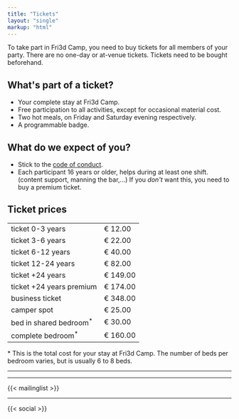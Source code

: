 ```yaml
---
title: "Tickets"
layout: "single"
markup: "html"
---
```


<div class="block--centered">
<p>
To take part in Fri3d Camp, you need to buy tickets for all members of your party. There are no one-day or at-venue tickets. Tickets need to be bought beforehand.
</p>
<h2>What's part of a ticket?</h2>
<ul>
	<li>Your complete stay at Fri3d Camp.</li>
	<li>Free participation to all activities, except for occasional material cost.</li>
	<li>Two hot meals, on Friday and Saturday evening respectively.</li>
	<li>A programmable badge.</li>
</ul>

<h2>What do we expect of you?</h2>
<ul>
	<li>Stick to the <a href="/deelnemen/excellent">code of conduct</a>.</li>
	<li>Each participant 16 years or older, helps during at least one shift. (content support, manning the bar,...) If you <em>don't</em> want this, you need to buy a premium ticket.</li>
</ul>
</div>

<div class="block--centered" >
<h2>Ticket prices</h2>
	<table class="centerme">
		<tr><td>ticket 0-3 years</td><td>€ 12.00</td></tr>
		<tr><td>ticket 3-6 years</td><td>€ 22.00</td></tr>
		<tr><td>ticket 6-12 years</td><td>€ 40.00</td></tr>
		<tr><td>ticket 12-24 years</td><td>€ 82.00</td></tr>
		<tr><td>ticket +24 years</td><td>€ 149.00</td></tr>
		<tr><td>ticket +24 years premium</td><td>€ 174.00</td></tr>
		<tr><td>business ticket</td><td>€ 348.00</td></tr>
		<tr><td>camper spot</td><td>€ 25.00</td></tr>
		<tr><td>bed in shared bedroom<sup>*</sup></td><td>€ 30.00</td></tr>
		<tr><td>complete bedroom<sup>*</sup></td><td>€ 160.00</td></tr>
	</table>
</div>

<div class="block--centered" >
	<p>
	* This is the total cost for your stay at Fri3d Camp. The number of beds per bedroom varies, but is usually 6 to 8 beds.
	</p>
</div>

<hr class="gridrule" />

<a name="mailinglist"></a>
<hr class="gridrule" />

<div class="block--centered">
{{< mailinglist >}}
</div>

<hr class="gridrule" />
<div class="block--centered">
{{< social >}}
</div>